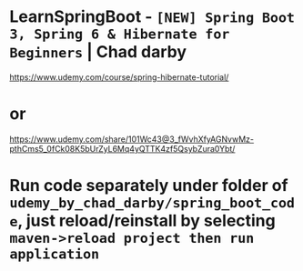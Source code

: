 # LearnSpringBoot - `[NEW] Spring Boot 3, Spring 6 & Hibernate for Beginners` | Chad darby

https://www.udemy.com/course/spring-hibernate-tutorial/
# or
https://www.udemy.com/share/101Wc43@3_fWvhXfyAGNvwMz-pthCms5_0fCk08K5bUrZyL6Mq4yQTTK4zf5QsybZura0Ybt/

# Run code separately under folder of `udemy_by_chad_darby/spring_boot_code`, just reload/reinstall by selecting `maven->reload project then run application`